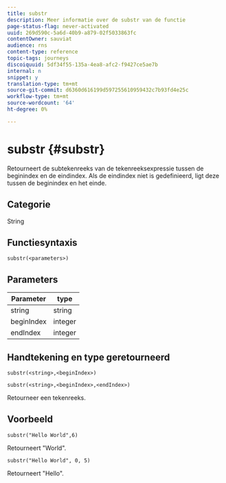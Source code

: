 ```yaml
---
title: substr
description: Meer informatie over de substr van de functie
page-status-flag: never-activated
uuid: 269d590c-5a6d-40b9-a879-02f5033863fc
contentOwner: sauviat
audience: rns
content-type: reference
topic-tags: journeys
discoiquuid: 5df34f55-135a-4ea8-afc2-f9427ce5ae7b
internal: n
snippet: y
translation-type: tm+mt
source-git-commit: d6360d616199d597255610959432c7b93fd4e25c
workflow-type: tm+mt
source-wordcount: '64'
ht-degree: 0%

---
```



# substr {#substr}

Retourneert de subtekenreeks van de tekenreeksexpressie tussen de beginindex en de eindindex. Als de eindindex niet is gedefinieerd, ligt deze tussen de beginindex en het einde.

## Categorie

String

## Functiesyntaxis

`substr(<parameters>)`

## Parameters

| Parameter | type |
|-------------|----------|
| string | string |
| beginIndex | integer |
| endIndex | integer |

## Handtekening en type geretourneerd

`substr(<string>,<beginIndex>)`

`substr(<string>,<beginIndex>,<endIndex>)`

Retourneer een tekenreeks.

## Voorbeeld

`substr("Hello World",6)`

Retourneert &quot;World&quot;.

`substr("Hello World", 0, 5)`

Retourneert &quot;Hello&quot;.